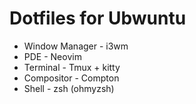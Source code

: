 # Dotfiles for Ubwuntu
- Window Manager - i3wm
- PDE - Neovim
- Terminal - Tmux + kitty
- Compositor - Compton
- Shell - zsh (ohmyzsh)
